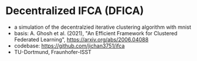 # Decentralized IFCA (DFICA)

- a simulation of the decentralzied iterative clustering algorithm with mnist 
- basis: A. Ghosh et al. (2021), "An Efficient Framework for Clustered Federated Learning", https://arxiv.org/abs/2006.04088
- codebase: https://github.com/jichan3751/ifca
- TU-Dortmund, Fraunhofer-ISST

